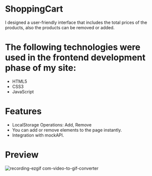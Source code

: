 # ShoppingCart

I designed a user-friendly interface that includes the total prices of the products, also the products can be removed or added.

# The following technologies were used in the frontend development phase of my site:
- HTML5
- CSS3
- JavaScript

# Features
- LocalStorage Operations: Add, Remove
- You can add or remove elements to the page instantly.
- Integration with mockAPI.

# Preview

![recording-ezgif com-video-to-gif-converter](https://github.com/user-attachments/assets/c460ecfd-411e-41a4-94f1-40bd26bc7b22)
